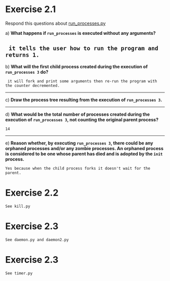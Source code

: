 # Exercise 2.1
Respond this questions about [run_processes.py](../run_processes.py)

a) **What happens if `run_processes` is executed without any arguments?**

` it tells the user how to run the program and returns 1.`
---


b) **What will the first child process created during the execution of `run_processes 3` do?**

` it will fork and print some arguments then re-run the program with the counter decremented.`

---


c) **Draw the process tree resulting from the execution of `run_processes 3`.**


---


d) **What would be the total number of processes created during the execution of `run_processes 3`, not counting the original parent process?**

`14`


---
e) **Reason whether, by executing `run_processes 3`, there could be any orphaned processes and/or any zombie processes. An orphaned process is considered to be one whose parent has died and is adopted by the `init` process.**

`Yes because when the child process forks it doesn't wait for the parent.`



# Exercise 2.2

`See kill.py`



# Exercise 2.3

`See daemon.py and daemon2.py`



# Exercise 2.3

`See timer.py`

